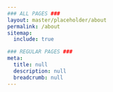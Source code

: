 ```yaml
---
### ALL PAGES ###
layout: master/placeholder/about
permalink: /about
sitemap:
  include: true

### REGULAR PAGES ###
meta:
  title: null
  description: null
  breadcrumb: null
---
```

